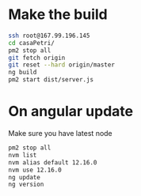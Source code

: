 # Make the build 
```bash
ssh root@167.99.196.145
cd casaPetri/
pm2 stop all
git fetch origin
git reset --hard origin/master
ng build
pm2 start dist/server.js
```

# On angular update
 Make sure you have latest node
 ```bash
pm2 stop all
nvm list
nvm alias default 12.16.0
nvm use 12.16.0
ng update
ng version
 ```
